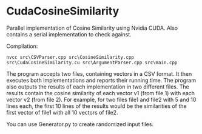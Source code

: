 # CudaCosineSimilarity

Parallel implementation of Cosine Similarity using Nvidia CUDA. Also contains a serial implementation to check against.

Compilation:
```
nvcc src\CSVParser.cpp src\CosineSimilarity.cpp src\CudaCosineSimilarity.cu src\ArgumentParser.cpp src\main.cpp
```

The program accepts two files, containing vectors in a CSV format. It then executes both implementations and reports their running time. The program also outputs the results of each implementation in two different files. The results contain the cosine similarity of each vector v1 (from file 1) with each vector v2 (from file 2). For example, for two files file1 and file2 with 5 and 10 lines each, the first 10 lines of the results would be the similarities of the first vector of file1 with all 10 vectors of file2.

You can use Generator.py to create randomized input files.
